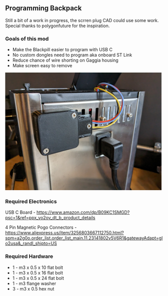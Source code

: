 ## Programming Backpack
Still a bit of a work in progress, the scrren plug CAD could use some work. Special thanks to polygonfuture for the inspiration. 
### Goals of this mod
- Make the Blackpill easier to program with USB C
- No custom dongles need to program aka onboard ST Link
- Reduce chance of wire shorting on Gaggia housing
- Make screen easy to remove

<img width="500" height="375" src="https://github.com/thejobbitt/gaggiuino-build/blob/main/3d%20prints/Prog%20Backpack/photos/pbp_final01.jpg">

### Required Electronics
USB C Board - 
https://www.amazon.com/dp/B09KC1SMGD?psc=1&ref=ppx_yo2ov_dt_b_product_details

4 Pin Magnetic Pogo Connectors - https://www.aliexpress.us/item/3256803667112750.html?spm=a2g0o.order_list.order_list_main.11.23141802v5V6R1&gatewayAdapt=glo2usa&_randl_shipto=US
### Required Hardware
- 1 - m3 x 0.5 x 10 flat bolt 
- 1 - m3 x 0.5 x 16 flat bolt
- 1 - m3 x 0.5 x 24 flat bolt
- 1 - m3 flange washer
- 3 - m3 x 0.5 hex nut
